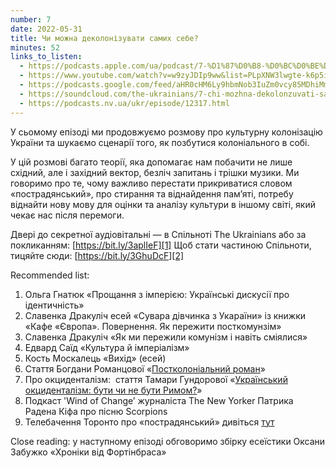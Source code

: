 ```yaml
---
number: 7
date: 2022-05-31
title: Чи можна деколонізувати самих себе?
minutes: 52
links_to_listen:
  - https://podcasts.apple.com/ua/podcast/7-%D1%87%D0%B8-%D0%BC%D0%BE%D0%B6%D0%BD%D0%B0-%D0%B4%D0%B5%D0%BA%D0%BE%D0%BB%D0%BE%D0%BD%D1%96%D0%B7%D1%83%D0%B2%D0%B0%D1%82%D0%B8-%D1%81%D0%B0%D0%BC%D0%B8%D1%85-%D1%81%D0%B5%D0%B1%D0%B5/id1618999118?i=1000564628426&l=uk
  - https://www.youtube.com/watch?v=w9zyJDIp9ww&list=PLpXNW3lwgte-k6p5iw3pJuvLk9UPDD1yV&index=8
  - https://podcasts.google.com/feed/aHR0cHM6Ly9hbmNob3IuZm0vcy85MDhiMmNlNC9wb2RjYXN0L3Jzcw/episode/OGM1MWIzMjktYzUzMi00YTc2LWJkMGUtMWRjOGI5NWE0YmMw
  - https://soundcloud.com/the-ukrainians/7-chi-mozhna-dekolonzuvati-samikh-sebe?in=the-ukrainians/sets/narazi-bez-nazvi
  - https://podcasts.nv.ua/ukr/episode/12317.html
---
```


У сьомому епізоді ми продовжуємо розмову про культурну колонізацію України та
шукаємо сценарії того, як позбутися колоніального в собі.

У цій розмові багато теорії, яка допомагає нам побачити не лише східний, але і
західний вектор, безліч запитань і трішки музики. Ми говоримо про те, чому
важливо перестати прикриватися словом «пострадянський», про стирання та
віднайдення памʼяті, потребу віднайти нову мову для оцінки та аналізу культури
в іншому світі, який чекає нас після перемоги.

Двері до секретної аудіовітальні — в Cпільноті The Ukrainians або за
покликанням: [https://bit.ly/3aplIeF][1]
Щоб стати частиною Спільноти, тицяйте сюди: [https://bit.ly/3GhuDcF][2]

Recommended list:
1. Ольга Гнатюк «Прощання з імперією: Українські дискусії про ідентичність»
2. Славенка Дракуліч есей «Сувара дівчинка з Укараїни» із книжки «Кафе «Європа». Повернення. Як пережити посткомунзім»
3. Славенка Дракуліч «Як ми пережили комунізм і навіть сміялися»
4. Едвард Саїд «Культура й імперіалізм»
5. Кость Москалець «Вихід» (есей)
6. Стаття Богдани Романцової «[Постколоніальний роман][3]»
7. Про окциденталізм:  стаття Тамари Гундорової «[Український окциденталізм: бути чи не бути Римом?][5]»
8. Подкаст 'Wind of Change’ журналіста The New Yorker Патрика Радена Кіфа про пісню Scorpions
9. Телебачення Торонто про «пострадянський» дивіться [тут][6]

Close reading: у наступному епізоді обговоримо збірку есеїстики Оксани Забужко «Хроніки від Фортінбраса»

[1]: https://bit.ly/3aplIeF
[2]: https://www.youtube.com/redirect?event=video_description&redir_token=QUFFLUhqazEwTS1kWG1zamp5TGVIelpRWEVSc05XUmJBd3xBQ3Jtc0ttSlFWYXpjT2E0dzFnWDFMaDBKUXNNMFhxMHB6anFIOGxYOVoxMkt4Q0MydGtJVE9FZ2RyMnRJQzBMMHVqZnZmaGg1UzdaQ1FiaExSSEJjaV92bW9Uc3J0bDhsZ3EyUDkyM2lvejZEd2syekdNV0R4RQ&q=https%3A%2F%2Fbit.ly%2F3GhuDcF&v=99dsNPYhgLc
[3]: https://tyzhden.ua/Culture/253425
[5]: https://krytyka.com/ua/articles/ukrayinskyy-oktsydentalizm-buty-chy-ne-buty-rymom
[6]: https://youtu.be/sRqMQ2Qypho?t=1280
